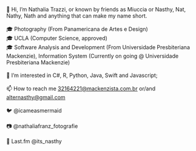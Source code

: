 👋 Hi, I’m Nathalia Trazzi, or known by friends as Miuccia or Nasthy, Nat, Nathy, Nath and anything that can make my name short.
<br>
<br>
🎓 Photography (From Panamericana de Artes e Design)
<br>
🎓 UCLA (Computer Science, approved)
<br>
🎓 Software Analysis and Development (From Universidade Presbiteriana Mackenzie), Information System (Currently on going @ Universidade Presbiteriana Mackenzie) 
<br>
<br>
👀 I’m interested in C#, R, Python, Java, Swift and Javascript;
<br>
<br>
📫 How to reach me 32164221@mackenzista.com.br or/and alternasthy@gmail.com
<br>
<br>
🐦 @icameasmermaid 
<br>
<br>
📷 @nathaliafranz_fotografie
<br>
<br>
🎵 Last.fm @its_nasthy

